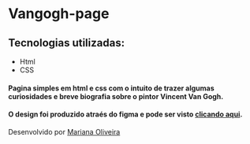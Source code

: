 # Vangogh-page
## Tecnologias utilizadas:
- Html
- CSS

#### Pagina simples em html e css com o intuito de trazer algumas curiosidades e breve biografia sobre o pintor Vincent Van Gogh.
#### O design foi produzido atraés do figma e pode ser visto [clicando aqui](https://www.figma.com/file/DXny7yQZyH7uzstIUEvBMj/Untitled?node-id=0%3A1).

Desenvolvido por [Mariana Oliveira](https://github.com/marioli99)

